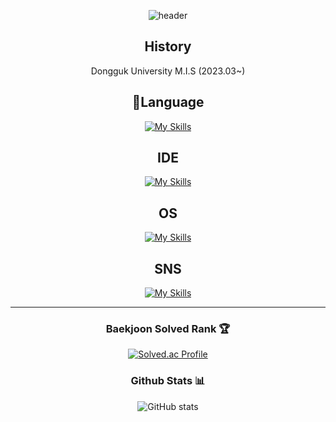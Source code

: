 <div align="center">

![header](https://capsule-render.vercel.app/api?type=rounded&height=300&color=gradient&text=Hola%20oi!&textBg=false)


## History
Dongguk University M.I.S (2023.03~) <br>

## 🚩Language

[![My Skills](https://skillicons.dev/icons?i=java,py,c,cpp,react,js,html,css)](https://skillicons.dev)

## IDE

[![My Skills](https://skillicons.dev/icons?i=idea,visualstudio,vscode,vim)](https://skillicons.dev)

## OS

[![My Skills](https://skillicons.dev/icons?i=windows,linux)](https://skillicons.dev)


## SNS

[![My Skills](https://skillicons.dev/icons?i=github,git,instagram,notion,discord,gmail)](https://skillicons.dev)


---
<div>
	
### Baekjoon Solved Rank 🏆
[![Solved.ac Profile](http://mazassumnida.wtf/api/v2/generate_badge?boj=clwm0217)](https://solved.ac/clwm0217)


### Github Stats 📊
![GitHub stats](https://github-readme-stats.vercel.app/api?username=clwmfksek&show_icons=true&theme=radical)
